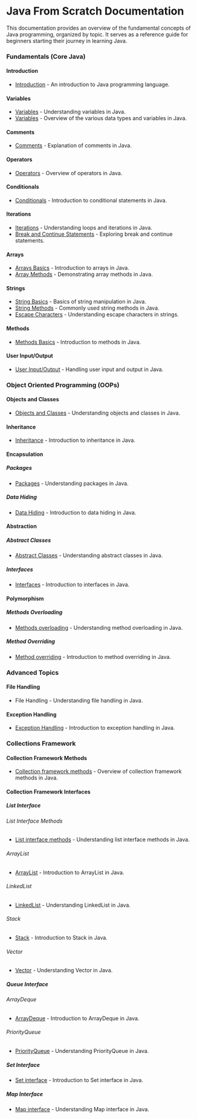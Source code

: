 # Java From Scratch Documentation

This documentation provides an overview of the fundamental concepts of Java programming, organized by topic. It serves as a reference guide for beginners starting their journey in learning Java.

### Fundamentals (Core Java)

#### Introduction
* [Introduction](src/Fundamentals/00_Introduction.md) - An introduction to Java programming language.

#### Variables
* [Variables](src/Fundamentals/01_Variables.md) - Understanding variables in Java.
* [Variables](src/Fundamentals/Variables/Variables.java) - Overview of the various data types and variables in Java.

#### Comments
* [Comments](src/Fundamentals/Comments/Comments.java) - Explanation of comments in Java.

#### Operators
* [Operators](src/Fundamentals/Operators/Operators.java) - Overview of operators in Java.

#### Conditionals
* [Conditionals](src/Fundamentals/Conditionals/Conditionals.java) - Introduction to conditional statements in Java.

#### Iterations
* [Iterations](src/Fundamentals/Iterations/Iterations.java) - Understanding loops and iterations in Java.
* [Break and Continue Statements](src/Fundamentals/Iterations/BreakContinue.java) - Exploring break and continue statements.

#### Arrays
* [Arrays Basics](src/Fundamentals/Arrays/ArraysBasics.java) - Introduction to arrays in Java.
* [Array Methods](src/Fundamentals/Arrays/ArrayMethods.java) - Demonstrating array methods in Java.

#### Strings
* [String Basics](src/Fundamentals/Strings/StringsBasics.java) - Basics of string manipulation in Java.
* [String Methods](src/Fundamentals/Strings/StringMethods.java) - Commonly used string methods in Java.
* [Escape Characters](src/Fundamentals/Strings/EscapeCharacters.java) - Understanding escape characters in strings.

#### Methods
* [Methods Basics](src/Fundamentals/Methods/MethodsBasics.java) - Introduction to methods in Java.

#### User Input/Output
* [User Input/Output](src/Fundamentals/Userio/UserIO.java) - Handling user input and output in Java.

### Object Oriented Programming (OOPs)

#### Objects and Classes
* [Objects and Classes](src/OOPs/OOPs1/) - Understanding objects and classes in Java.

#### Inheritance
* [Inheritance](src/OOPs/OOPs2/) - Introduction to inheritance in Java.

#### Encapsulation
##### Packages
* [Packages](src/OOPs/OOPs3/PackageBasics/) - Understanding packages in Java.
##### Data Hiding
* [Data Hiding](src/OOPs/OOPs3/DataHiding/) - Introduction to data hiding in Java.

#### Abstraction
##### Abstract Classes
* [Abstract Classes](src/OOPs/OOPs4/Abstraction/AbstractClasses/LearnAbstract.java) - Understanding abstract classes in Java.
##### Interfaces
* [Interfaces](src/OOPs/OOPs4/Abstraction/Interfaces/LearnInterfaces.java) - Introduction to interfaces in Java.

#### Polymorphism
##### Methods Overloading
* [Methods overloading](src/OOPs/OOPs1/ObjectsAndClasses.java) - Understanding method overloading in Java.
##### Method Overriding
* [Method overriding](src/OOPs/OOPs2/Vehicle.java) - Introduction to method overriding in Java.

### Advanced Topics

#### File Handling
* File Handling - Understanding file handling in Java.

#### Exception Handling
* [Exception Handling](src/ExceptionHandling/Exceptions.java) - Introduction to exception handling in Java.

### Collections Framework

#### Collection Framework Methods
* [Collection framework methods](src/Collections/CollectionInterfaceMethods.java) - Overview of collection framework methods in Java.

#### Collection Framework Interfaces
##### List Interface
###### List Interface Methods
* [List interface methods](src/Collections/ListInterface/ListInterfaceMethods.java) - Understanding list interface methods in Java.
###### ArrayList
* [ArrayList](src/Collections/ListInterface/ArrayList/LearnArrayLists.java) - Introduction to ArrayList in Java.
###### LinkedList
* [LinkedList](src/Collections/ListInterface/LinkedList/LearnLinkedLists.java) - Understanding LinkedList in Java.
###### Stack
* [Stack](src/Collections/ListInterface/Stack/LearnStacks.java) - Introduction to Stack in Java.
###### Vector
* [Vector](src/Collections/ListInterface/Vector/LearnVectors.java) - Understanding Vector in Java.

##### Queue Interface
###### ArrayDeque
* [ArrayDeque](src/Collections/QueueInterface/ArrayDeque/LearnArrayDeque.java) - Introduction to ArrayDeque in Java.
###### PriorityQueue
* [PriorityQueue](src/Collections/QueueInterface/PriorityQueue/LearnPriorityQueue.java) - Understanding PriorityQueue in Java.

##### Set Interface
* [Set interface](src/Collections/SetInterface/LearnSets.java) - Introduction to Set interface in Java.

##### Map Interface
* [Map interface](src/Collections/MapInterface/LearnMaps.java) - Understanding Map interface in Java.
